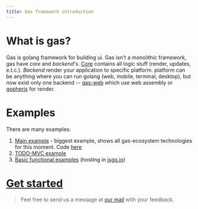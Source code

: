 ```yaml
---
title: Gas framework introduction
---
```


# What is gas?

Gas is golang framework for building ui. 
Gas isn't a monolithic framework, gas have *core* and *backend*'s. 
[Core](https://github.com/gascore/gas) contains all logic stuff (render, updates, e.t.c.). 
*Backend* render your application to specific platform. platform can be anything where you can run golang (web, mobile, terminal, desktop),
but now exist only one backend -- [gas-web](https://github.com/gascore/gas-web) which use web assembly or [gopherjs](https://github.com/gopherjs/gopherjs) for render.

# Examples

There are many examples:

1. [Main example](https://gascore.github.io/examples/router) - biggest example, shows all gas-ecosystem technologies for this moment. Code [here](https://github.com/gascore/example)
2. [TODO-MVC example](https://gascore.github.io/examples/todo)
3. [Basic functional examples](https://github.com/gascore/gas/blob/master/examples) (hosting in [jsgo.io](https://jsgo.io))

# [Get started](https://gascore.github.io/basic/overview)

> Feel free to send us a message at [our mail](mailto:nowasmawesome@gmail.com) with your feedback.

